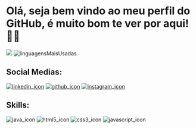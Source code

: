 <!DOCTYPE html>
<html lang="pt-BR">

<head>
    <meta charset="UTF-8">
    <meta http-equiv="X-UA-Compatible" content="IE=edge">
    <meta name="viewport" content="width=device-width, initial-scale=1.0">
</head>

<body>
    <h1>Olá, seja bem vindo ao meu perfil do GitHub, é muito bom te ver por aqui! 👋🏼</h1>
    <div>
        <picture>
            <source srcset="https://github-readme-stats.vercel.app/api?username=Lu1sGabriel&show_icons=true&theme=aura"
                media="(prefers-color-scheme: dark)" />
            <source srcset="https://github-readme-stats.vercel.app/api?username=Lu1sGabriel&show_icons=true"
                media="(prefers-color-scheme: light), (prefers-color-scheme: no-preference)" />
            <img src="https://github-readme-stats.vercel.app/api?username=Lu1sGabriel&show_icons=true" />
        </picture>
        <img src="https://github-readme-stats.vercel.app/api/top-langs/?username=Lu1sGabriel&theme=aura"
        alt="linguagensMaisUsadas">
    </div>
    <div>
        <h2>Social Medias:</h2>
        <a href="https://www.linkedin.com/in/luis-gabriel-go%C3%A9s/" target="_blank"><img
                src="https://img.shields.io/badge/LinkedIn-0077B5?style=for-the-badge&logo=linkedin&logoColor=white"
                alt="linkedin_icon"></a>
        <a href="https://github.com/Lu1sGabriel" target="_blank"><img
                src="https://img.shields.io/badge/GitHub-100000?style=for-the-badge&logo=github&logoColor=white"
                alt="github_icon"></a>
        <a href="https://www.instagram.com/luiss_gaabriell/" target="_blank"><img
                src="https://img.shields.io/badge/Instagram-E4405F?style=for-the-badge&logo=instagram&logoColor=white"
                alt="instagram_icon"></a>
    </div>
    <div>
        <h2>Skills:</h2>
        <img src="https://img.shields.io/badge/Java-ED8B00?style=for-the-badge&logo=openjdk&logoColor=white"
            alt="java_icon">
        <img src="https://img.shields.io/badge/HTML5-E34F26?style=for-the-badge&logo=html5&logoColor=white"
            alt="html5_icon">
        <img src="https://img.shields.io/badge/CSS3-1572B6?style=for-the-badge&logo=css3&logoColor=white"
            alt="css3_icon">
        <img src="https://img.shields.io/badge/JavaScript-F7DF1E?style=for-the-badge&logo=javascript&logoColor=black"
            alt="javascript_icon">
    </div>
</body>

</html>

